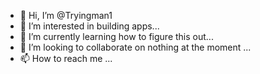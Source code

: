 - 👋 Hi, I’m @Tryingman1
- 👀 I’m interested in  building apps...
- 🌱 I’m currently learning how to figure this out...
- 💞️ I’m looking to collaborate on nothing at the moment ...
- 📫 How to reach me ...

<!---
Tryingman1/Tryingman1 is a ✨ special ✨ repository because its `README.md` (this file) appears on your GitHub profile.
You can click the Preview link to take a look at your changes.
--->
